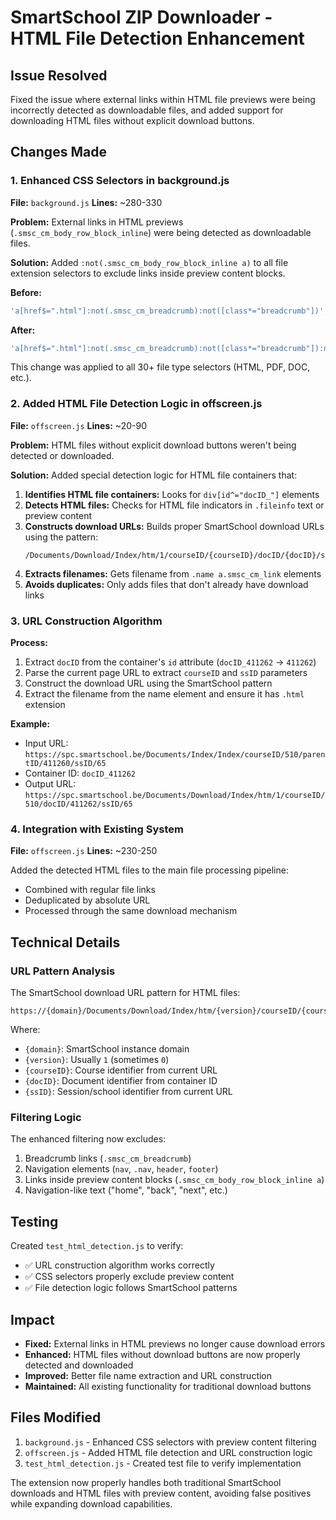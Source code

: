 # SmartSchool ZIP Downloader - HTML File Detection Enhancement

## Issue Resolved
Fixed the issue where external links within HTML file previews were being incorrectly detected as downloadable files, and added support for downloading HTML files without explicit download buttons.

## Changes Made

### 1. Enhanced CSS Selectors in background.js
**File:** `background.js`
**Lines:** ~280-330

**Problem:** External links in HTML previews (`.smsc_cm_body_row_block_inline`) were being detected as downloadable files.

**Solution:** Added `:not(.smsc_cm_body_row_block_inline a)` to all file extension selectors to exclude links inside preview content blocks.

**Before:**
```javascript
'a[href$=".html"]:not(.smsc_cm_breadcrumb):not([class*="breadcrumb"])',
```

**After:**
```javascript
'a[href$=".html"]:not(.smsc_cm_breadcrumb):not([class*="breadcrumb"]):not(.smsc_cm_body_row_block_inline a)',
```

This change was applied to all 30+ file type selectors (HTML, PDF, DOC, etc.).

### 2. Added HTML File Detection Logic in offscreen.js
**File:** `offscreen.js`
**Lines:** ~20-90

**Problem:** HTML files without explicit download buttons weren't being detected or downloaded.

**Solution:** Added special detection logic for HTML file containers that:

1. **Identifies HTML file containers:** Looks for `div[id^="docID_"]` elements
2. **Detects HTML files:** Checks for HTML file indicators in `.fileinfo` text or preview content
3. **Constructs download URLs:** Builds proper SmartSchool download URLs using the pattern:
   ```
   /Documents/Download/Index/htm/1/courseID/{courseID}/docID/{docID}/ssID/{ssID}
   ```
4. **Extracts filenames:** Gets filename from `.name a.smsc_cm_link` elements
5. **Avoids duplicates:** Only adds files that don't already have download links

### 3. URL Construction Algorithm
**Process:**
1. Extract `docID` from the container's `id` attribute (`docID_411262` → `411262`)
2. Parse the current page URL to extract `courseID` and `ssID` parameters
3. Construct the download URL using the SmartSchool pattern
4. Extract the filename from the name element and ensure it has `.html` extension

**Example:**
- Input URL: `https://spc.smartschool.be/Documents/Index/Index/courseID/510/parentID/411260/ssID/65`
- Container ID: `docID_411262`
- Output URL: `https://spc.smartschool.be/Documents/Download/Index/htm/1/courseID/510/docID/411262/ssID/65`

### 4. Integration with Existing System
**File:** `offscreen.js`
**Lines:** ~230-250

Added the detected HTML files to the main file processing pipeline:
- Combined with regular file links
- Deduplicated by absolute URL
- Processed through the same download mechanism

## Technical Details

### URL Pattern Analysis
The SmartSchool download URL pattern for HTML files:
```
https://{domain}/Documents/Download/Index/htm/{version}/courseID/{courseID}/docID/{docID}/ssID/{ssID}
```

Where:
- `{domain}`: SmartSchool instance domain
- `{version}`: Usually `1` (sometimes `0`)
- `{courseID}`: Course identifier from current URL
- `{docID}`: Document identifier from container ID
- `{ssID}`: Session/school identifier from current URL

### Filtering Logic
The enhanced filtering now excludes:
1. Breadcrumb links (`.smsc_cm_breadcrumb`)
2. Navigation elements (`nav`, `.nav`, `header`, `footer`)
3. Links inside preview content blocks (`.smsc_cm_body_row_block_inline a`)
4. Navigation-like text ("home", "back", "next", etc.)

## Testing
Created `test_html_detection.js` to verify:
- ✅ URL construction algorithm works correctly
- ✅ CSS selectors properly exclude preview content
- ✅ File detection logic follows SmartSchool patterns

## Impact
- **Fixed:** External links in HTML previews no longer cause download errors
- **Enhanced:** HTML files without download buttons are now properly detected and downloaded
- **Improved:** Better file name extraction and URL construction
- **Maintained:** All existing functionality for traditional download buttons

## Files Modified
1. `background.js` - Enhanced CSS selectors with preview content filtering
2. `offscreen.js` - Added HTML file detection and URL construction logic
3. `test_html_detection.js` - Created test file to verify implementation

The extension now properly handles both traditional SmartSchool downloads and HTML files with preview content, avoiding false positives while expanding download capabilities.
